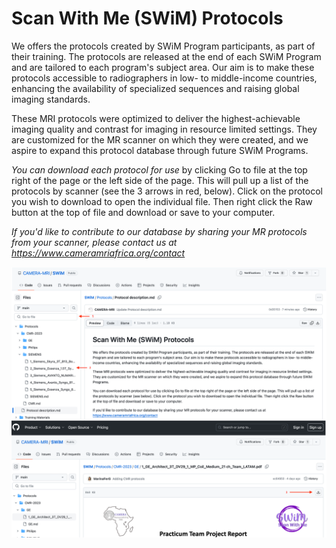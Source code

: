 # Scan With Me (SWiM) Protocols

We offers the protocols created by SWiM Program participants, as part of their training. The protocols are released at the end of each SWiM Program and are tailored to each program's subject area. Our aim is to make these protocols accessible to radiographers in low- to middle-income countries, enhancing the availability of specialized sequences and raising global imaging standards.

These MRI protocols were optimized to deliver the highest-achievable imaging quality and contrast for imaging in resource limited settings. They are customized for the MR scanner on which they were created, and we aspire to expand this protocol database through future SWiM Programs. 

*You can download each protocol for use* by clicking Go to file at the top right of the page or the left side of the page. This will pull up a list of the protocols by scanner (see the 3 arrows in red, below). Click on the protocol you wish to download to open the individual file. Then right click the Raw button at the top of file and download or save to your computer. 

*If you'd like to contribute to our database by sharing your MR protocols from your scanner, please contact us at https://www.cameramriafrica.org/contact*

![How to Print Protocols](https://github.com/CAMERA-MRI/SWiM/blob/main/Protocols/how-to-print-protocol.png)

